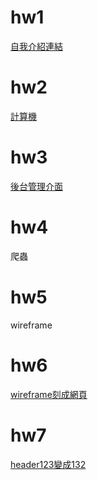 # hw1
[自我介紹連結](https://samuel871211.github.io/tt-training/hw1/)

# hw2
[計算機](https://samuel871211.github.io/tt-training/hw2/)

# hw3
[後台管理介面](https://samuel871211.github.io/tt-training/hw3/)

# hw4
爬蟲

# hw5
wireframe

# hw6
[wireframe刻成網頁](https://samuel871211.github.io/tt-training/hw6/)

# hw7
[header123變成132](https://samuel871211.github.io/tt-training/hw7/)
